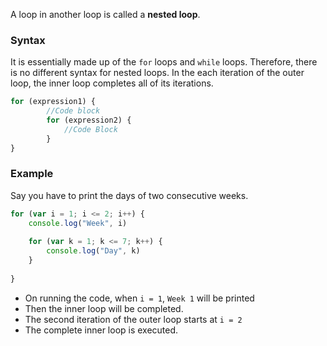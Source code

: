A loop in another loop is called a **nested loop**. 

### Syntax
It is essentially made up of the `for` loops and `while` loops. Therefore, there is no different syntax for nested loops. In the each iteration of the outer loop, the inner loop completes all of its iterations. 

```js
for (expression1) {
		//Code block
		for (expression2) {
			//Code Block
		}
}
```

### Example
Say you have to print the days of two consecutive weeks. 
```js
for (var i = 1; i <= 2; i++) {
	console.log("Week", i)
	
	for (var k = 1; k <= 7; k++) {
		console.log("Day", k)
	}
	
}
```

* On running the code, when `i = 1`, `Week 1` will be printed
* Then the inner loop will be completed.
* The second iteration of the outer loop starts at `i = 2` 
* The complete inner loop is executed.